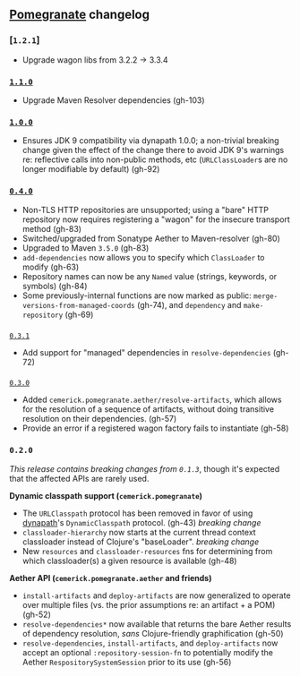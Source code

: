 ## [Pomegranate](http://github.com/cemerick/pomegranate) changelog

### [`1.2.1`]

* Upgrade wagon libs from 3.2.2 -> 3.3.4

### [`1.1.0`](https://github.com/cemerick/pomegranate/milestone/9?closed=1)

* Upgrade Maven Resolver dependencies (gh-103)

### [`1.0.0`](https://github.com/cemerick/pomegranate/milestone/8?closed=1)

* Ensures JDK 9 compatibility via dynapath 1.0.0; a non-trivial breaking change
  given the effect of the change there to avoid JDK 9's warnings re: reflective
  calls into non-public methods, etc (`URLClassLoader`s are no longer modifiable
  by default) (gh-92)

### [`0.4.0`](https://github.com/cemerick/pomegranate/issues?q=milestone%3A0.4.0+is%3Aclosed)

* Non-TLS HTTP repositories are unsupported; using a "bare" HTTP repository now
  requires registering a "wagon" for the insecure transport method (gh-83)
* Switched/upgraded from Sonatype Aether to Maven-resolver (gh-80)
* Upgraded to Maven `3.5.0` (gh-83)
* `add-dependencies` now allows you to specify which `ClassLoader` to modify
  (gh-63)
* Repository names can now be any `Named` value (strings, keywords, or symbols)
  (gh-84)
* Some previously-internal functions are now marked as public:
  `merge-versions-from-managed-coords` (gh-74), and `dependency` and
  `make-repository` (gh-69)

###
[`0.3.1`](https://github.com/cemerick/pomegranate/issues?q=milestone%3A0.3.1+is%3Aclosed)

* Add support for "managed" dependencies in `resolve-dependencies` (gh-72)

###
[`0.3.0`](https://github.com/cemerick/pomegranate/issues?milestone=5&page=1&state=closed)

* Added `cemerick.pomegranate.aether/resolve-artifacts`, which allows for the
  resolution of a sequence of artifacts, without doing transitive resolution on
  their dependencies. (gh-57)
* Provide an error if a registered wagon factory fails to instantiate (gh-58)

### `0.2.0`

_This release contains breaking changes from `0.1.3`_, though it's expected that
the affected APIs are rarely used.

**Dynamic classpath support (`cemerick.pomegranate`)**

* The `URLClasspath` protocol has been removed in favor of using
  [dynapath](https://github.com/tobias/dynapath/)'s `DynamicClasspath` protocol.
  (gh-43) *breaking change*
* `classloader-hierarchy` now starts at the current thread context classloader
  instead of Clojure's "baseLoader". *breaking change*
* New `resources` and `classloader-resources` fns for determining from which
  classloader(s) a given resource is available (gh-48)

**Aether API (`cemerick.pomegranate.aether` and friends)**

* `install-artifacts` and `deploy-artifacts` are now generalized to operate over
  multiple files (vs. the prior assumptions re: an artifact + a POM) (gh-52)
* `resolve-dependencies*` now available that returns the bare Aether results of
  dependency resolution, _sans_ Clojure-friendly graphification (gh-50)
* `resolve-dependencies`, `install-artifacts`, and `deploy-artifacts` now accept
  an optional `:repository-session-fn` to potentially modify the Aether
  `RespositorySystemSession` prior to its use (gh-56)
  
